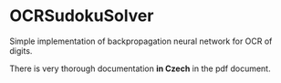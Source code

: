 # OCRSudokuSolver
Simple implementation of backpropagation neural network for OCR of digits.

There is very thorough documentation **in Czech** in the pdf document.